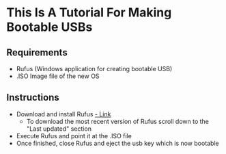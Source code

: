 # This Is A Tutorial For Making Bootable USBs

## Requirements
- Rufus (Windows application for creating bootable USB)
- .ISO Image file of the new OS

## Instructions
- Download and install Rufus [- Link](https://rufus.ie/en/)
  - To download the most recent version of Rufus scroll down to the "Last updated" section
- Execute Rufus and point it at the .ISO file
- Once finished, close Rufus and eject the usb key which is now bootable
